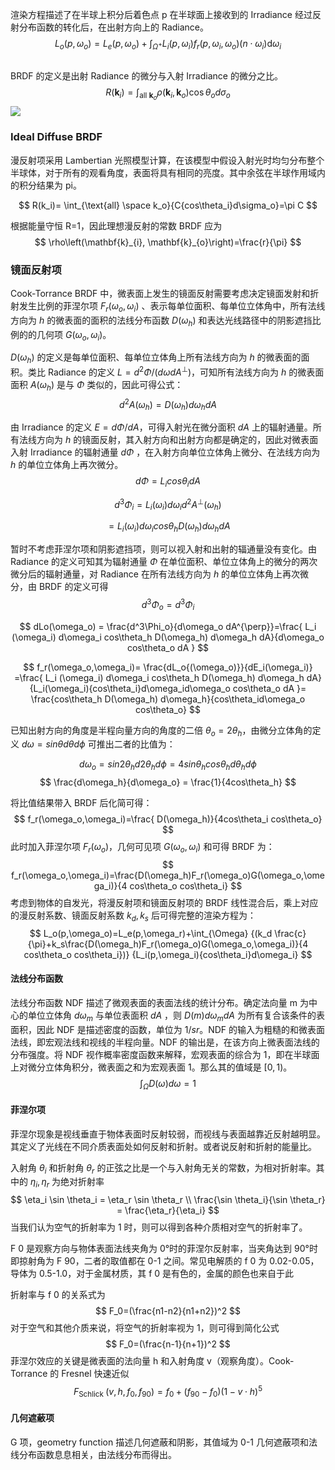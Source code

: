 渲染方程描述了在半球上积分后着色点 p 在半球面上接收到的 Irradiance 经过反射分布函数的转化后，在出射方向上的 Radiance。
$$
L_{o}\left(p, \omega_{o}\right)=L_{e}\left(p, \omega_{o}\right)+\int_{\Omega^{+}} L_{i}\left(p, \omega_{i}\right) f_{r}\left(p, \omega_{i}, \omega_{o}\right)\left(n \cdot \omega_{i}\right) \mathrm{d} \omega_{i}
$$
## 

BRDF 的定义是出射 Radiance 的微分与入射 Irradiance 的微分之比。
$$
R\left(\mathbf{k}_{i}\right)=\int_{\text {all } \mathbf{k}_{o}} \rho\left(\mathbf{k}_{i}, \mathbf{k}_{o}\right) \cos \theta_{o} d \sigma_{o}
$$
![](Pasted%20image%2020230802103850.png)
### Ideal Diffuse BRDF
漫反射项采用 Lambertian 光照模型计算，在该模型中假设入射光时均匀分布整个半球体，对于所有的观看角度，表面将具有相同的亮度。其中余弦在半球作用域内的积分结果为 pi。

$$
R(k_i)= \int_{\text{all} \space k_o}{C{cos\theta_i}d\sigma_o}=\pi C
$$

根据能量守恒 R=1，因此理想漫反射的常数 BRDF 应为
$$
\rho\left(\mathbf{k}_{i}, \mathbf{k}_{o}\right)=\frac{r}{\pi}
$$
### 镜面反射项
Cook-Torrance BRDF 中，微表面上发生的镜面反射需要考虑决定镜面发射和折射发生比例的菲涅尔项 $F_r(\omega_o,\omega_i)$ 、表示每单位面积、每单位立体角中，所有法线方向为 $h$ 的微表面的面积的法线分布函数 $D(\omega_h)$ 和表达光线路径中的阴影遮挡比例的的几何项 $G(\omega_o,\omega_i)$。

$D(\omega_h)$ 的定义是每单位面积、每单位立体角上所有法线方向为 $h$ 的微表面的面积。类比 Radiance 的定义 $L={d^2\Phi}/({d\omega dA^{\perp})}$，可知所有法线方向为 $h$ 的微表面面积 $A(\omega_h)$ 是与 $\Phi$ 类似的，因此可得公式：
$$
d^2A(\omega_h) = D(\omega_h)d\omega_hdA
$$

由 Irradiance 的定义 $E = {d\Phi}/{dA}$，可得入射光在微分面积 $dA$ 上的辐射通量。所有法线方向为 $h$ 的镜面反射，其入射方向和出射方向都是确定的，因此对微表面入射 Irradiance 的辐射通量 $d\Phi$ ，在入射方向单位立体角上微分、在法线方向为 $h$ 的单位立体角上再次微分。
$$
d\Phi = L_icos\theta_idA
$$

$$
d^3\Phi_i = L_i(\omega_i)d\omega_i  d^2A^{\perp}(\omega_h)
$$

$$
= L_i (\omega_i) d\omega_i cos\theta_h D(\omega_h) d\omega_h dA
$$

暂时不考虑菲涅尔项和阴影遮挡项，则可以视入射和出射的辐通量没有变化。由 Radiance 的定义可知其为辐射通量 $\Phi$ 在单位面积、单位立体角上的微分的两次微分后的辐射通量，对 Radiance 在所有法线方向为 $h$ 的单位立体角上再次微分，由 BRDF 的定义可得
$$
d^3\Phi_o = d^3\Phi_i
$$

$$
dLo(\omega_o)  = \frac{d^3\Phi_o}{d\omega_o  dA^{\perp}}=\frac{ L_i (\omega_i) d\omega_i cos\theta_h D(\omega_h) d\omega_h dA}{d\omega_o  cos\theta_o dA }
$$


$$
f_r(\omega_o,\omega_i)= 
\frac{dL_o{(\omega_o)}}{dE_i(\omega_i)}
=\frac{ L_i (\omega_i) d\omega_i cos\theta_h D(\omega_h) d\omega_h dA}{L_i(\omega_i){cos\theta_i}d\omega_id\omega_o  cos\theta_o dA }=
\frac{cos\theta_h D(\omega_h) d\omega_h}{cos\theta_id\omega_o cos\theta_o}
$$

已知出射方向的角度是半程向量方向的角度的二倍 $\theta_o=2\theta_h$，由微分立体角的定义 $d\omega = sin\theta d\theta d\phi$ 可推出二者的比值为：

$$
d\omega_o = sin2\theta_h d2\theta_h d\phi = 4sin\theta_h cos\theta_h d\theta_h d\phi
$$
$$
\frac{d\omega_h}{d\omega_o} = \frac{1}{4cos\theta_h}
$$

将比值结果带入 BRDF 后化简可得：
$$
f_r(\omega_o,\omega_i)=\frac{ D(\omega_h)}{4cos\theta_i cos\theta_o}
$$
此时加入菲涅尔项 $F_r(\omega_o)$，几何可见项 $G(\omega_o,\omega_i)$ 和可得 BRDF 为：
$$
f_r(\omega_o,\omega_i)=\frac{D(\omega_h)F_r(\omega_o)G(\omega_o,\omega_i)}{4 cos\theta_o cos\theta_i}
$$
考虑到物体的自发光，将漫反射项和镜面反射项的 BRDF 线性混合后，乘上对应的漫反射系数、镜面反射系数 $k_d,k_s$ 后可得完整的渲染方程为：
$$
L_o(p,\omega_o)=L_e(p,\omega_r)+\int_{\Omega} {(k_d  \frac{c}{\pi}+k_s\frac{D(\omega_h)F_r(\omega_o)G(\omega_o,\omega_i)}{4 cos\theta_o cos\theta_i})} {L_i(p,\omega_i){cos\theta_i}d\omega_i}
$$

#### 法线分布函数

法线分布函数 NDF 描述了微观表面的表面法线的统计分布。确定法向量 m 为中心的单位立体角 $d\omega_m$ 与单位表面积 $dA$ ，则 $D(m)d\omega_m dA$ 为所有复合该条件的表面积，因此 NDF 是描述密度的函数，单位为 $1/sr$。NDF 的输入为粗糙的和微表面法线，即宏观法线和视线的半程向量。NDF 的输出是，在该方向上微表面法线的分布强度。将 NDF 视作概率密度函数来解释，宏观表面的综合为 1，即在半球面上对微分立体角积分，微表面之和为宏观表面 1。那么其的值域是 $[0,1)$。
$$
\int_{\Omega} D(\omega)d\omega=1
$$
#### 菲涅尔项

菲涅尔现象是视线垂直于物体表面时反射较弱，而视线与表面越靠近反射越明显。其定义了光线在不同介质表面处如何反射和折射。或者说反射和折射的能量比。

入射角 $\theta_i$ 和折射角 $\theta_r$ 的正弦之比是一个与入射角无关的常数，为相对折射率。其中的 $\eta_i,\eta_r$ 为绝对折射率
$$
\eta_i \sin \theta_i = \eta_r \sin \theta_r
\\
\frac{\sin \theta_i}{\sin \theta_r} = \frac{\eta_r}{\eta_i}
$$
当我们认为空气的折射率为 1 时，则可以得到各种介质相对空气的折射率了。

F 0 是观察方向与物体表面法线夹角为 0°时的菲涅尔反射率，当夹角达到 90°时即掠射角为 F 90，二者的取值都在 0-1 之间。常见电解质的 f 0 为 0.02-0.05，导体为 0.5-1.0，对于金属材质，其 f 0 是有色的，金属的颜色也来自于此

折射率与 f 0 的关系式为
$$
F_0=(\frac{n1-n2}{n1+n2})^2
$$
对于空气和其他介质来说，将空气的折射率视为 1，则可得到简化公式
$$
F_0=(\frac{n-1}{n+1})^2
$$
菲涅尔效应的关键是微表面的法向量 h 和入射角度 v（观察角度）。Cook-Torrance 的 Fresnel 快速近似
$$
F_{\text {Schlick }}\left(v, h, f_{0}, f_{90}\right)=f_{0}+\left(f_{90}-f_{0}\right)(1-v \cdot h)^{5}
$$

#### 几何遮蔽项
G 项，geometry function 描述几何遮蔽和阴影，其值域为 0-1
几何遮蔽项和法线分布函数息息相关，由法线分布而得出。
